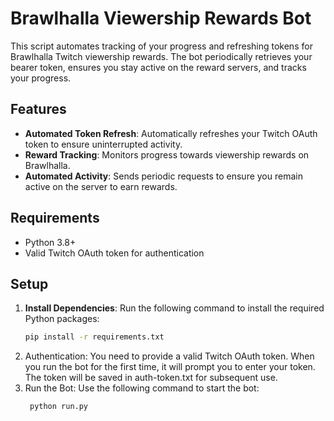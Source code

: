 # Brawlhalla Viewership Rewards Bot

This script automates tracking of your progress and refreshing tokens for Brawlhalla Twitch viewership rewards. The bot periodically retrieves your bearer token, ensures you stay active on the reward servers, and tracks your progress.

## Features

- **Automated Token Refresh**: Automatically refreshes your Twitch OAuth token to ensure uninterrupted activity.
- **Reward Tracking**: Monitors progress towards viewership rewards on Brawlhalla.
- **Automated Activity**: Sends periodic requests to ensure you remain active on the server to earn rewards.

## Requirements

- Python 3.8+
- Valid Twitch OAuth token for authentication

## Setup

1. **Install Dependencies**: Run the following command to install the required Python packages:
   ```bash
   pip install -r requirements.txt
2. Authentication: You need to provide a valid Twitch OAuth token. When you run the bot for the first time, it will prompt you to enter your token. The token will be saved in auth-token.txt for subsequent use.
3. Run the Bot: Use the following command to start the bot:
     ```bash
      python run.py

